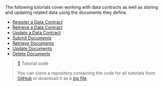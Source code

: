 The following tutorials cover working with data contracts as well as storing and updating related data using the documents they define.

- [Register a Data Contract](doc:tutorial-register-a-data-contract) 
- [Retrieve a Data Contract](doc:tutorial-retrieve-a-data-contract) 
- [Update a Data Contract](doc:tutorial-update-a-data-contract)
- [Submit Documents](doc:tutorial-submit-documents) 
- [Retrieve Documents](doc:tutorial-retrieve-documents) 
- [Update Documents](doc:tutorial-update-documents) 
- [Delete Documents](doc:tutorial-delete-documents)

> 📘 Tutorial code
>
> You can clone a repository containing the code for all tutorials from <a href="https://github.com/dashevo/platform-readme-tutorials#readme" target="_blank">GitHub</a> or download it as a [zip file](https://github.com/dashevo/platform-readme-tutorials/archive/refs/heads/main.zip).